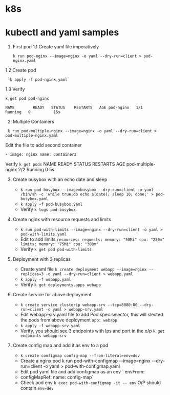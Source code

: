 # k8s
# kubectl and yaml samples

1. First pod
 1.1 Create yaml file imperatively 
   
   `k run pod-nginx --image=nginx -o yaml --dry-run=client > pod-nginx.yaml`
 
 1.2 Create pod
   
     `k apply -f pod-nginx.yaml`
 
 1.3 Verify
 
   `k get pod pod-nginx `

`
    NAME        READY   STATUS    RESTARTS   AGE
    pod-nginx   1/1     Running   0          15s
`    
 
2. Multiple Containers

 ` k run pod-multiple-nginx --image=nginx -o yaml --dry-run=client > pod-multiple-nginx.yaml`
  
  Edit the file to add second container

  `- image: nginx
    name: container2`
   
  Verify
    `k get pods`
    NAME                 READY   STATUS    RESTARTS   AGE
    pod-multiple-nginx   2/2     Running   0          5s

3. Create busybox with an echo date and sleep 
   - `k run pod-busybox --image=busybox --dry-run=client -o yaml -- /bin/sh -c 'while true;do echo $(date); sleep 10; done;' > pod-busybox.yaml`
   - `k apply -f pod-busybox.yaml`
   - Verify `k logs pod-busybox`

4. Create nginx with resource requests and limits
   - `k run pod-with-limits --image=nginx --dry-run=client -o yaml > pod-with-limits.yaml`
   - Edit to add limits
   `resources:
      requests:
        memory: "50Mi"
        cpu: "250m" 
      limits:
        memory: "75Mi"
        cpu: "300m"`
    - Verify `k get pod pod-with-limits`
  
5. Deployment with 3 replicas
   - Create yaml file `k create deployment webapp --image=nginx --replicas=3 -o yaml --dry-run=client > webapp.yaml`
   - `k apply -f webapp.yaml`
   - Verify `k get deployments.apps webapp`
6. Create service for above deployment
   - `k create service clusterip webapp-srv --tcp=8080:80 --dry-run=client -o yaml > webapp-srv.yaml`
   - Edit webapp-srv.yaml file to add Pod.spec.selector, this will slected the pods from above deployment `app: webapp`
   - `k apply -f webapp-srv.yaml `
   - Verify, you should see 3 endpoints with Ips and port in the o/p `k get endpoints webapp-srv `
7. Create config map and add it as env to a pod
   - `k create configmap config-map --from-literal=env=dev`
   - Create a nginx pod k run pod-with-configmap --image=nginx --dry-run=client -o yaml > pod-with-configmap.yaml
   - Edit pod yaml file and add configmap as an env
     ` envFrom:
    - configMapRef:
        name: config-map`
   - Check pod env `k exec pod-with-configmap -it -- env`
      O/P should contain `env=dev`
